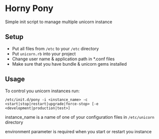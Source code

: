 # Horny Pony

Simple init script to manage multiple unicorn instance

## Setup

* Put all files from `/etc` to your `/etc` directory
* Put `unicorn.rb` into your project
* Change user name & application path in *.conf files
* Make sure that you have bundle & unicorn gems installed


## Usage

To control you unicorn instances run:

`/etc/init.d/pony -i <instance_name> -c <start|stop|restart|upgrade|force-stop> [-e
<development|production|test>]`

instance_name is a name of one of your configuration files in `/etc/unicorn` directory

environment parameter is required when you start or restart you instance
